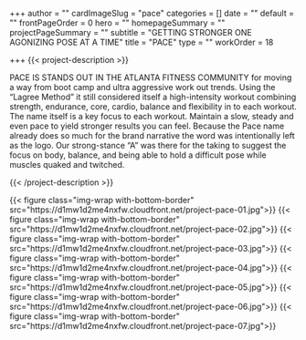 +++
author = ""
cardImageSlug = "pace"
categories = []
date = ""
default = ""
frontPageOrder = 0
hero = ""
homepageSummary = ""
projectPageSummary = ""
subtitle = "GETTING STRONGER ONE AGONIZING POSE AT A TIME"
title = "PACE"
type = ""
workOrder = 18

+++
{{< project-description >}} <p>PACE IS STANDS OUT IN THE ATLANTA FITNESS COMMUNITY for moving a way from boot camp and ultra aggressive work out trends. Using the “Lagree Method” it still considered itself a high-intensity workout combining strength, endurance, core, cardio, balance and flexibility in to each workout. The name itself is a key focus to each workout. Maintain a slow, steady and even pace to yield stronger results you can feel. Because the Pace name already does so much for the brand narrative the word was intentionally left as the logo. Our strong-stance “A” was there for the taking to suggest the focus on body, balance, and being able to hold a difficult pose while muscles quaked and twitched.</p> {{< /project-description >}}

<div class="project-item">
{{< figure class="img-wrap with-bottom-border" src="https://d1mw1d2me4nxfw.cloudfront.net/project-pace-01.jpg">}}
{{< figure class="img-wrap with-bottom-border" src="https://d1mw1d2me4nxfw.cloudfront.net/project-pace-02.jpg">}}
{{< figure class="img-wrap with-bottom-border" src="https://d1mw1d2me4nxfw.cloudfront.net/project-pace-03.jpg">}}
{{< figure class="img-wrap with-bottom-border" src="https://d1mw1d2me4nxfw.cloudfront.net/project-pace-04.jpg">}}
{{< figure class="img-wrap with-bottom-border" src="https://d1mw1d2me4nxfw.cloudfront.net/project-pace-05.jpg">}}
{{< figure class="img-wrap with-bottom-border" src="https://d1mw1d2me4nxfw.cloudfront.net/project-pace-06.jpg">}}
{{< figure class="img-wrap with-bottom-border" src="https://d1mw1d2me4nxfw.cloudfront.net/project-pace-07.jpg">}}